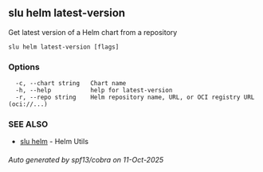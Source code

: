 ## slu helm latest-version

Get latest version of a Helm chart from a repository

```
slu helm latest-version [flags]
```

### Options

```
  -c, --chart string   Chart name
  -h, --help           help for latest-version
  -r, --repo string    Helm repository name, URL, or OCI registry URL (oci://...)
```

### SEE ALSO

* [slu helm](slu_helm.md)	 - Helm Utils

###### Auto generated by spf13/cobra on 11-Oct-2025
